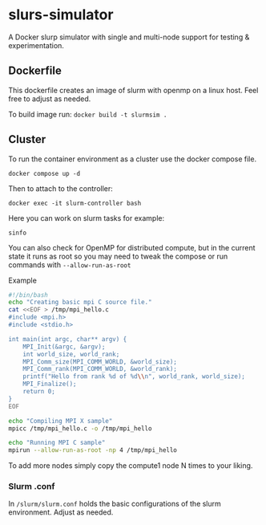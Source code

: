 # slurs-simulator
A Docker slurp simulator with single and multi-node support for testing &amp; experimentation.

## Dockerfile
This dockerfile creates an image of slurm with openmp on a linux host. Feel free to adjust as needed.

To build image run:
```docker build -t slurmsim .```

## Cluster
To run the container environment as a cluster use the docker compose file.

```docker compose up -d```

Then to attach to the controller:

```docker exec -it slurm-controller bash```

Here you can work on slurm tasks for example:

```sinfo```

You can also check for OpenMP for distributed compute, but in the current state it runs as root so you may need to tweak the compose or run commands with 
```--allow-run-as-root```


Example

```bash
#!/bin/bash
echo "Creating basic mpi C source file."
cat <<EOF > /tmp/mpi_hello.c
#include <mpi.h>
#include <stdio.h>

int main(int argc, char** argv) {
    MPI_Init(&argc, &argv);
    int world_size, world_rank;
    MPI_Comm_size(MPI_COMM_WORLD, &world_size);
    MPI_Comm_rank(MPI_COMM_WORLD, &world_rank);
    printf("Hello from rank %d of %d\\n", world_rank, world_size);
    MPI_Finalize();
    return 0;
}
EOF

echo "Compiling MPI X sample"
mpicc /tmp/mpi_hello.c -o /tmp/mpi_hello

echo "Running MPI C sample"
mpirun --allow-run-as-root -np 4 /tmp/mpi_hello

```

To add more nodes simply copy the compute1 node N times to your liking.



### Slurm .conf
In ```/slurm/slurm.conf``` holds the basic configurations of the slurm environment. Adjust as needed.
